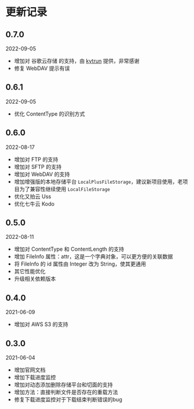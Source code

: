 # 更新记录

## 0.7.0
2022-09-05
- 增加对 谷歌云存储 的支持，由 [kytrun](https://github.com/1171736840/spring-file-storage/pull/42) 提供，非常感谢
- 修复 WebDAV 提示有误

## 0.6.1
2022-09-05
- 优化 ContentType 的识别方式

## 0.6.0
2022-08-17
- 增加对 FTP 的支持
- 增加对 SFTP 的支持
- 增加对 WebDAV 的支持
- 增加增强版的本地存储平台 `LocalPlusFileStorage`，建议新项目使用，老项目为了兼容性继续使用 `LocalFileStorage`
- 优化又拍云 Uss
- 优化七牛云 Kodo

## 0.5.0
2022-08-11
- 增加对 ContentType 和 ContentLength 的支持
- 增加 FileInfo 属性：attr，这是一个字典对象，可以更方便的关联数据
- 将 FileInfo 的 id 属性由 Integer 改为 String，使其更通用
- 其它性能优化
- 升级相关依赖版本

## 0.4.0
2021-06-09
- 增加对 AWS S3 的支持

## 0.3.0
2021-06-04
- 增加官网文档
- 增加下载进度监控
- 增加对动态添加删除存储平台和切面的支持
- 增加方法：直接判断文件是否存在的重载方法
- 修复下载进度监控对于下载结束判断错误的bug
